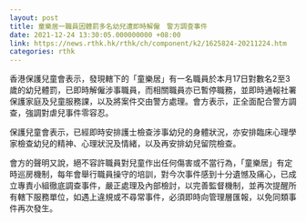 ```yaml
---
layout: post
title: 童樂居一職員因體罰多名幼兒遭即時解僱　警方調查事件
date: 2021-12-24 13:30:05.000000000 +08:00
link: https://news.rthk.hk/rthk/ch/component/k2/1625824-20211224.htm
categories: rthk
---
```


香港保護兒童會表示，發現轄下的「童樂居」有一名職員於本月17日對數名2至3歲的幼兒體罰，已即時解僱涉事職員，而相關職員亦已暫停職務，並即時通報社署保護家庭及兒童服務課，以及將案件交由警方處理。會方表示，正全面配合警方調查，強調對虐兒事件零容忍。

保護兒童會表示，已經即時安排護士檢查涉事幼兒的身體狀況，亦安排臨床心理學家檢查幼兒的精神、心理狀況及情緒，以及再安排幼兒留院檢查。

會方的聲明又說，絕不容許職員對兒童作出任何傷害或不當行為，「童樂居」有定時巡房機制，每年會舉行職員操守的培訓，對今次事件感到十分遺憾及痛心，已成立專責小組徹底調查事件，嚴正處理及內部檢討，以完善監督機制，並再次提醒所有轄下服務單位，如遇上違規或不尋常事件，必須即時向管理層匯報，以免同類事件再次發生。

